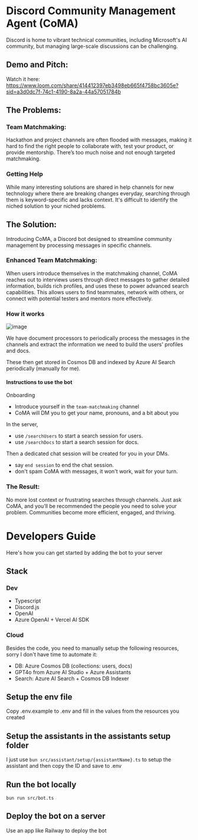 # Discord Community Management Agent (CoMA)

Discord is home to vibrant technical communities, including Microsoft's AI community, but managing large-scale discussions can be challenging.

## Demo and Pitch:
Watch it here: https://www.loom.com/share/414412397eb3498eb665f4758bc3605e?sid=a3d0dc7f-74c1-4190-8a2a-44a57051784b

## The Problems:

### Team Matchmaking:

Hackathon and project channels are often flooded with messages, making it hard to find the right people to collaborate with, test your product, or provide mentorship. There’s too much noise and not enough targeted matchmaking.

### Getting Help

While many interesting solutions are shared in help channels for new technology where there are breaking changes everyday, searching through them is keyword-specific and lacks context. It's difficult to identify the niched solution to your niched problems.

## The Solution:

Introducing CoMA, a Discord bot designed to streamline community management by processing messages in specific channels.

### Enhanced Team Matchmaking:

When users introduce themselves in the matchmaking channel, CoMA reaches out to interviews users through direct messages to gather detailed information, builds rich profiles, and uses these to power advanced search capabilities. This allows users to find teammates, network with others, or connect with potential testers and mentors more effectively.

### How it works

![image](https://github.com/user-attachments/assets/14a0576a-737e-468c-b3e4-203d640720d9)

We have document processors to periodically process the messages in the channels and extract the information we need to build the users' profiles and docs.

These then get stored in Cosmos DB and indexed by Azure AI Search periodically (manually for me).

#### Instructions to use the bot

Onboarding

- Introduce yourself in the `team-matchmaking` channel
- CoMA will DM you to get your name, pronouns, and a bit about you

In the server,

- use `/searchUsers` to start a search session for users.
- use `/searchDocs` to start a search session for docs.

Then a dedicated chat session will be created for you in your DMs.

- say `end session` to end the chat session.
- don't spam CoMA with messages, it won't work, wait for your turn.

### The Result:

No more lost context or frustrating searches through channels. Just ask CoMA, and you’ll be recommended the people you need to solve your problem. Communities become more efficient, engaged, and thriving.

# Developers Guide

Here's how you can get started by adding the bot to your server

## Stack

### Dev

- Typescript
- Discord.js
- OpenAI
- Azure OpenAI + Vercel AI SDK

### Cloud

Besides the code, you need to manually setup the following resources, sorry I don't have time to automate it:

- DB: Azure Cosmos DB (collections: users, docs)
- GPT4o from Azure AI Studio + Azure Assistants
- Search: Azure AI Search + Cosmos DB Indexer

## Setup the env file

Copy .env.example to .env and fill in the values from the resources you created

## Setup the assistants in the assistants setup folder

I just use `bun src/assistant/setup/{assistantName}.ts` to setup the assistant and then copy the ID and save to .env

## Run the bot locally

`bun run src/bot.ts`

## Deploy the bot on a server

Use an app like Railway to deploy the bot
